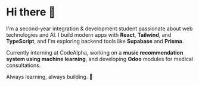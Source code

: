 # Hi there 👋

I'm a second-year integration & development student passionate about web technologies and AI. I build modern apps with **React**, **Tailwind**, and **TypeScript**, and I'm exploring backend tools like **Supabase** and **Prisma**.

Currently interning at CodeAlpha, working on a **music recommendation system using machine learning**, and developing **Odoo** modules for medical consultations.

Always learning, always building. 🚀


